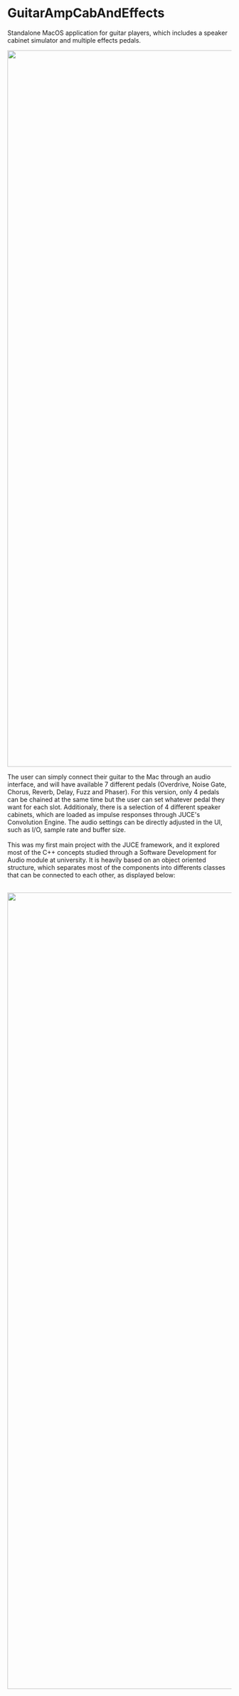 # GuitarAmpCabAndEffects
Standalone MacOS application for guitar players, which includes a speaker cabinet simulator and multiple effects pedals.

<p align="center">
<img width="1612" alt="Screenshot 2021-09-04 at 17 54 51" src="https://user-images.githubusercontent.com/90060036/132102427-a6dc429c-247c-49f7-99af-a6dcacb7f6a6.png">
</p>
The user can simply connect their guitar to the Mac through an audio interface, and will have available 7 different pedals (Overdrive, Noise Gate, Chorus, Reverb, Delay, Fuzz and Phaser). For this version, only 4 pedals can be chained at the same time but the user can set whatever pedal they want for each slot. Additionaly, there is a selection of 4 different speaker cabinets, which are loaded as impulse responses through JUCE's Convolution Engine. The audio settings can be directly adjusted in the UI, such as I/O, sample rate and buffer size.
<br><br>
This was my first main project with the JUCE framework, and it explored most of the C++ concepts studied through a Software Development for Audio module at university. It is heavily based on an object oriented structure, which separates most of the components into differents classes that can be connected to each other, as displayed below:
<br><br>
<p align="center">
<img width="1792" alt="Screenshot 2021-09-04 at 17 52 20" src="https://user-images.githubusercontent.com/90060036/132102359-95c66f3c-47ef-421c-99ce-551a557b38f5.png">
</p>

